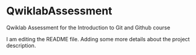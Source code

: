 # QwiklabAssessment
Qwiklab Assessment for the Introduction to Git and Github course

I am editing the README file. Adding some more details about the project description.
